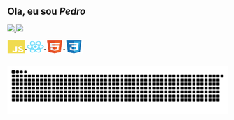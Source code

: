 ## Ola, eu sou *Pedro*
 <div>
  <a href="https://github.com/PedroRBC">
  <img height="180em" src="https://github-readme-stats.vercel.app/api?username=PedroRBC&show_icons=true&theme=dracula&include_all_commits=true&count_private=true"/>
  <img height="180em" src="https://github-readme-stats.vercel.app/api/top-langs/?username=PedroRBC&layout=compact&langs_count=7&theme=dracula"/>
</div>
 <div style="display: inline_block"><br>
  <img align="center" alt="Pedro-Js" height="30" width="40" src="https://raw.githubusercontent.com/devicons/devicon/master/icons/javascript/javascript-plain.svg">
  <img align="center" alt="Pedro-React" height="30" width="40" src="https://raw.githubusercontent.com/devicons/devicon/master/icons/react/react-original.svg">
  <img align="center" alt="Pedro-HTML" height="30" width="40" src="https://raw.githubusercontent.com/devicons/devicon/master/icons/html5/html5-original.svg">
  <img align="center" alt="Pedro-CSS" height="30" width="40" src="https://raw.githubusercontent.com/devicons/devicon/master/icons/css3/css3-original.svg">
</div>
  
 ##

  ![Snake animation](https://github.com/PedroRBC/PedroRBC/blob/output/github-contribution-grid-snake.svg)
